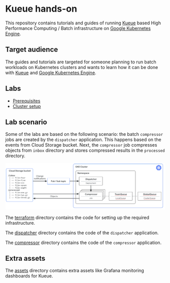 # Kueue hands-on

This repository contains tutorials and guides of running [Kueue](https://kueue.sh) based
High Performance Computing / Batch infrastructure on [Google Kubernetes Engine](https://cloud.google.com/kubernetes-engine).

## Target audience

The guides and tutorials are targeted for someone planning to run batch workloads on Kubernetes clusters
and wants to learn how it can be done with [Kueue](https://kueue.sh) and [Google Kubernetes Engine](https://cloud.google.com/kubernetes-engine).

## Labs

* [Prerequisites](./docs/01-prerequisites.md)
* [Cluster setup](./docs/02-cluster-setup.md)

## Lab scenario

Some of the labs are based on the following scenario: the batch `compressor` jobs are created by the
`dispatcher` application. This happens based on the events from Cloud Storage bucket.
Next, the `compressor` job compresses objects from `inbox` directory and stores compressed results in
the `processed` directory.

![kueue-handson-scenario](./docs/images/kueue-handson-scenario.png)

The [terraform](./terraform/) directory contains the code for setting up the required infrastructure.

The [dispatcher](./dispatcher/) directory contains the code of the `dispatcher` application.

The [compressor](./dispatcher/) directory contains the code of the `compressor` application.

## Extra assets

The [assets](./assets/) directory contains extra assets like Grafana monitoring dashboards for Kueue.
